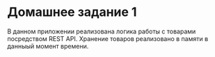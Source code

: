 # Домашнее задание 1
В данном приложении реализована логика работы с товарами посредством REST API. Хранение товаров реализовано в памяти в данныый момент времени.